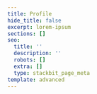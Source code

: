 ```yaml
---
title: Profile
hide_title: false
excerpt: lorem-ipsum
sections: []
seo:
  title: ''
  description: ''
  robots: []
  extra: []
  type: stackbit_page_meta
template: advanced
---
```

